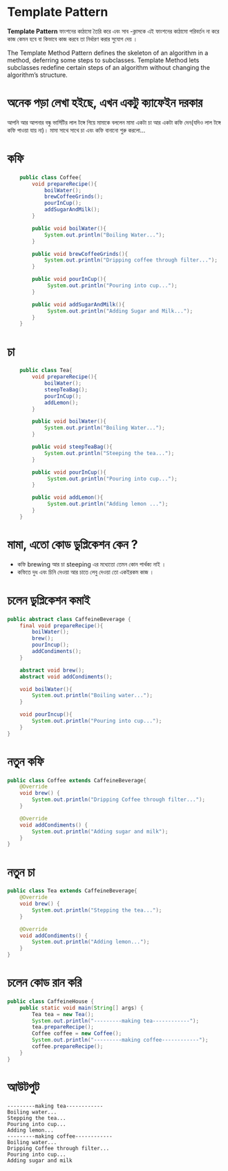 # Template Pattern

**Template Pattern** ফাংশনের কাঠামো তৈরি করে এবং সাব -ক্লাসকে এই ফাংশনের কাঠামো পরিবর্তন না করে কাজ কেমন হবে বা কিভাবে কাজ করবে তা নির্ধারণ করার সুযোগ দেয় ।

The Template Method Pattern defines the skeleton of an algorithm in a method,
deferring some steps to subclasses. Template Method lets subclasses redefine certain
steps of an algorithm without changing the algorithm’s structure.

# অনেক পড়া লেখা হইছে, এখন একটু ক্যাফেইন দরকার

আপনি আর আপনার বন্ধু ভার্সিটির লাল টঙ্গে গিয়ে মামাকে বললেন মামা একটা চা আর একটা কফি দেন(যদিও লাল টঙ্গে কফি পাওয়া যায় না)। মামা সাথে সাথে চা এবং কফি বানানো শুরু করলো...

# কফি

```java
    public class Coffee{
        void prepareRecipe(){
            boilWater();
            brewCoffeeGrinds();
            pourInCup();
            addSugarAndMilk();
        }

        public void boilWater(){
            System.out.println("Boiling Water...");
        }

        public void brewCoffeeGrinds(){
            System.out.println("Dripping coffee through filter...");
        }

        public void pourInCup(){
             System.out.println("Pouring into cup...");
        }

        public void addSugarAndMilk(){
             System.out.println("Adding Sugar and Milk...");
        }
    }
```

# চা

```java
    public class Tea{
        void prepareRecipe(){
            boilWater();
            steepTeaBag();
            pourInCup();
            addLemon();
        }

        public void boilWater(){
            System.out.println("Boiling Water...");
        }

        public void steepTeaBag(){
            System.out.println("Steeping the tea...");
        }

        public void pourInCup(){
             System.out.println("Pouring into cup...");
        }

        public void addLemon(){
             System.out.println("Adding lemon ...");
        }
    }
```

<h1>মামা, এতো কোড ডুপ্লিকেশন কেন ? </h1>
<ul>
<li> কফি brewing আর চা steeping এর মধ্যেতো তেমন কোন পার্থক্য নাই । </li>
<li>কফিতে দুধ এবং চিনি দেওয়া আর চাতে লেবু দেওয়া তো একইরকম কাজ । </li>
</ul>

# চলেন ডুপ্লিকেশন কমাই

```java
public abstract class CaffeineBeverage {
    final void prepareRecipe(){
        boilWater();
        brew();
        pourIncup();
        addCondiments();
    }

    abstract void brew();
    abstract void addCondiments();

    void boilWater(){
        System.out.println("Boiling water...");
    }

    void pourIncup(){
        System.out.println("Pouring into cup...");
    }
}
```

# নতুন কফি

```java
public class Coffee extends CaffeineBeverage{
    @Override
    void brew() {
        System.out.println("Dripping Coffee through filter...");
    }

    @Override
    void addCondiments() {
        System.out.println("Adding sugar and milk");
    }
}
```

# নতুন চা

```java
public class Tea extends CaffeineBeverage{
    @Override
    void brew() {
        System.out.println("Stepping the tea...");
    }

    @Override
    void addCondiments() {
        System.out.println("Adding lemon...");
    }
}
```

# চলেন কোড রান করি

```java
public class CaffeineHouse {
    public static void main(String[] args) {
        Tea tea = new Tea();
        System.out.println("---------making tea------------");
        tea.prepareRecipe();
        Coffee coffee = new Coffee();
        System.out.println("---------making coffee------------");
        coffee.prepareRecipe();
    }
}
```

# আউটপুট

```
---------making tea------------
Boiling water...
Stepping the tea...
Pouring into cup...
Adding lemon...
---------making coffee------------
Boiling water...
Dripping Coffee through filter...
Pouring into cup...
Adding sugar and milk
```
